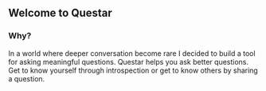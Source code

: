 ## Welcome to Questar



### Why?

In a world where deeper conversation become rare I decided to build a tool for asking meaningful questions.
Questar helps you ask better questions. Get to know yourself through introspection or get to know others by sharing a question.

